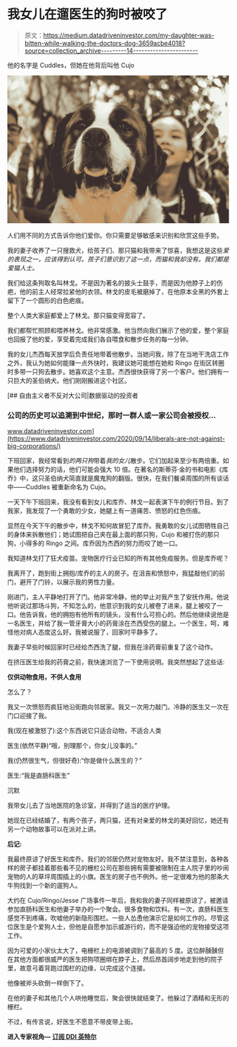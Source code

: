 # 我女儿在遛医生的狗时被咬了

> 原文：<https://medium.datadriveninvestor.com/my-daughter-was-bitten-while-walking-the-doctors-dog-3659acbe4018?source=collection_archive---------14----------------------->

他的名字是 Cuddles，但她在他背后叫他 Cujo

![](img/768240c8bd66c5061ed3930d3cf5c97e.png)

人们用不同的方式告诉你他们爱你。你只需要足够敏感来识别和欣赏这些手势。

我的妻子收养了一只搜救犬，给孩子们、那只猫和我带来了惊喜，我想这是这些*爱的表现之一，应该得到认可。孩子们意识到了这一点，而猫和我却没有。我们都是爱猫人士。*

我们给这条狗取名叫林戈。不是因为著名的披头士鼓手，而是因为他脖子上的伤疤，他的前主人经常拉紧他的衣领。林戈的皮毛被磨掉了，在他原本全黑的外套上留下了一个圆形的白色疤痕。

整个人类大家庭都爱上了林戈。那只猫变得宽容了。

我们都帮忙照顾和喂养林戈。他非常感激。他当然向我们展示了他的爱，整个家庭也回报了他的爱，享受着完成我们各自喂食和散步任务的每一分钟。

我的女儿杰西每天放学后负责任地带着他散步。当她问我，除了在当地干洗店工作之外，我认为她如何能赚一点外快时，我建议她可能想在她和 Ringo 在街区转圈时多带一只狗去散步。她喜欢这个主意。杰西很快获得了另一个客户。他们拥有一只巨大的圣伯纳犬。他们刚刚搬进这个社区。

[](https://www.datadriveninvestor.com/2020/09/14/liberals-are-not-against-big-corporations/) [## 自由主义者不反对大公司|数据驱动的投资者

### 公司的历史可以追溯到中世纪，那时一群人或一家公司会被授权…

www.datadriveninvestor.com](https://www.datadriveninvestor.com/2020/09/14/liberals-are-not-against-big-corporations/) 

下班回家，我经常看到*的两只狗*带着*我的女儿*散步。它们加起来至少有两倍重。如果他们选择努力的话，他们可能会强大 10 倍。在著名的斯蒂芬·金的书和电影《库乔》中，这只圣伯纳犬简直就是魔鬼狗的翻版。很快，在我们餐桌周围的所有谈话中——Cuddles 被重新命名为 Cujo。

一天下午下班回来，我没有看到女儿和库乔、林戈一起表演下午的例行节目。到了我家，我发现了一个勇敢的少女，她腿上有一道痛苦、愤怒的红色伤痕。

显然在今天下午的散步中，林戈不知何故冒犯了库乔。我勇敢的女儿试图牺牲自己的身体来拆散他们；她试图把自己夹在最上面的那只狗，Cujo 和被打伤的那只狗，小得多的 Ringo 之间。库乔因为杰西的努力而咬了她一口。

我知道林戈打了狂犬疫苗。宠物医疗行业已知的所有其他免疫服务。但是库乔呢？

我离开了，跑到街上拥抱/库乔的主人的房子。在沮丧和愤怒中，我猛敲他们的前门，避开了门铃，以展示我的男性力量。

刚进门，主人平静地打开了门。他非常冷静，他的举止对我产生了安抚作用。他说他听说过那场斗狗，不知怎么的，他意识到我的女儿被卷了进来，腿上被咬了一口。他告诉我，他的拥抱有他所有的镜头，没有什么可担心的。然后他继续说他是一名医生，并给了我一管牙膏大小的药膏涂在杰西受伤的腿上。一个医生，呵，难怪他对病人态度这么好。我被说服了，回家时平静多了。

我妻子早些时候回家时已经给杰西洗了腿，但我在涂药膏前重复了这个动作。

在挤压医生给我的药膏之前，我快速浏览了一下使用说明。我突然想起了这些话:

**仅供动物食用，不供人食用**

怎么了？

我又一次愤怒而疯狂地沿街跑向邻居家。我又一次用力敲门。冷静的医生又一次在门口迎接了我。

我(现在被激怒了):这个东西说它只适合动物，不适合人类

医生(依然平静)“哦，别理那个，你女儿没事的。”

我(仍然很生气，但很好奇):“你是做什么医生的？”

医生:“我是直肠科医生”

沉默

我带女儿去了当地医院的急诊室，并得到了适当的医疗护理。

她现在已经结婚了，有两个孩子，两只猫，还有对亲爱的林戈的美好回忆，她还有另一个动物故事可以在派对上讲。

**后记:**

我最终原谅了好医生和库乔。我们的邻居仍然对宠物友好。我不禁注意到，各种各样的房子都挂着那些看不见的栅栏公司在那些拥有需要被限制在主人院子里的吵闹宠物的人的草坪周围插上的小旗。医生的房子也不例外。他一定很难为他的那条大牛狗找到一个新的遛狗人。

大约在 Cujo/Ringo/Jesse 广场事件一年后，我和我的妻子同样被原谅了，被邀请参加直肠科医生和他妻子举办的一个聚会。很多食物和饮料。有一次，直肠科医生感觉不到疼痛，吹嘘他的新隐形围栏。一些人怂恿他演示它是如何工作的。尽管这位医生是个爱狗人士，但他是自愿参加示威游行的，而不是强迫他的宠物接受这项工作。

因为可爱的小家伙太大了，电栅栏上的电源被调到了最高的 5 度。这位醉醺醺但在其他方面都很威严的医生把狗项圈绑在脖子上，然后昂首阔步地走到他的院子里，故意弓着背跑过围栏的边缘，以完成这个连接。

他像被斧头砍倒一样倒下了。

在他的妻子和其他几个人哄他睡觉后，聚会很快就结束了。他躲过了酒精和无形的栅栏。

不过，有传言说，好医生不愿意不带皮带上街。

**进入专家视角—** [**订阅 DDI 英特尔**](https://datadriveninvestor.com/ddi-intel)